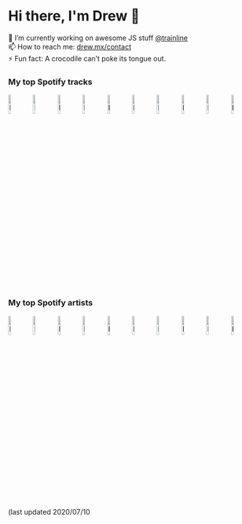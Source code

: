 # Hi there, I'm Drew 👋
🔭 I’m currently working on awesome JS stuff [@trainline](http://trainline.com/)  
📫 How to reach me: [drew.mx/contact](https://drew.mx/contact)  
⚡ Fun fact: A crocodile can’t poke its tongue out.  
### My top Spotify tracks
[<img src="https://i.scdn.co/image/ab67616d000048515c1c4d3d94d0e845bd1ebec1" alt="Photo of Spirit In The Sky" width="10%" />](https://open.spotify.com/track/0jvN7eQJJt4nxQzgQfZ1SP)[<img src="https://i.scdn.co/image/ab67616d00004851ed7161514b659102e49bb589" alt="Photo of Happy Man" width="10%" />](https://open.spotify.com/track/5nF6drlQTtXc5iThQoyONB)[<img src="https://i.scdn.co/image/ab67616d000048515293681f1d72c22430e382e0" alt="Photo of Tieduprightnow" width="10%" />](https://open.spotify.com/track/66tkDkPsznE5zIHNt4QkXB)[<img src="https://i.scdn.co/image/ab67616d00004851a5a0567b3b8532a1e090734d" alt="Photo of All My Friends" width="10%" />](https://open.spotify.com/track/7sGTH1fber0bhncNMfNxmt)[<img src="https://i.scdn.co/image/ab67616d00004851d2b420a7f33f6cfdcfc77b3b" alt="Photo of Money Problems" width="10%" />](https://open.spotify.com/track/6RrHDxkgLwNANildGqax05)[<img src="https://i.scdn.co/image/ab67616d00004851da0235b62deb6a12490dec79" alt="Photo of Electrico Romantico - feat. Robbie Williams" width="10%" />](https://open.spotify.com/track/4qYYZHqXQ8zk9YMVDjoU7A)[<img src="https://i.scdn.co/image/ab67616d00004851056e90910cbaf5c5b892aeba" alt="Photo of Another One Bites The Dust - Remastered 2011" width="10%" />](https://open.spotify.com/track/5vdp5UmvTsnMEMESIF2Ym7)[<img src="https://i.scdn.co/image/ab67616d000048510c75ad91c9ec6586c8f6c18f" alt="Photo of Want Me Back" width="10%" />](https://open.spotify.com/track/64zfaCPwuuPkEtoNt1jzFx)[<img src="https://i.scdn.co/image/ab67616d00004851aa31c98f0add81591375af01" alt="Photo of I Wanna Get Better" width="10%" />](https://open.spotify.com/track/2UVM22SIyJTpSfsStnpU2I)[<img src="https://i.scdn.co/image/ab67616d000048510cdb4b03fd27a1301592a5e3" alt="Photo of There's Still A Light In The House" width="10%" />](https://open.spotify.com/track/4MIPNDbxVPWdLwH6A4nsiY)
### My top Spotify artists
[<img src="https://i.scdn.co/image/1cdf5ce3cf329ae433bfa76e88dadeb06653fda9" alt="Photo of Imagine Dragons" width="10%" />](https://open.spotify.com/artist/53XhwfbYqKCa1cC15pYq2q)[<img src="https://i.scdn.co/image/6dd0ffd270903d1884edf9058c49f58b03db893d" alt="Photo of Queen" width="10%" />](https://open.spotify.com/artist/1dfeR4HaWDbWqFHLkxsg1d)[<img src="https://i.scdn.co/image/d7a58203669d00936dd5b89ba6f6e192c119532d" alt="Photo of Travis Scott" width="10%" />](https://open.spotify.com/artist/0Y5tJX1MQlPlqiwlOH1tJY)[<img src="https://i.scdn.co/image/caca64268346846a0753ca894b6ff92bb4dfb864" alt="Photo of The Chainsmokers" width="10%" />](https://open.spotify.com/artist/69GGBxA162lTqCwzJG5jLp)[<img src="https://i.scdn.co/image/4f7f18a93be4af82f876ff9ce79ede8a3cecd712" alt="Photo of Fleetwood Mac" width="10%" />](https://open.spotify.com/artist/08GQAI4eElDnROBrJRGE0X)[<img src="https://i.scdn.co/image/91b0c71fb753135bc083a11043797ce05168d00a" alt="Photo of ABBA" width="10%" />](https://open.spotify.com/artist/0LcJLqbBmaGUft1e9Mm8HV)[<img src="https://i.scdn.co/image/0561b59a91a5e904ad2d192747715688d5f05012" alt="Photo of The Beatles" width="10%" />](https://open.spotify.com/artist/3WrFJ7ztbogyGnTHbHJFl2)[<img src="https://i.scdn.co/image/a37585e2cd98ece162eba65f3c13d51a7e2d4bae" alt="Photo of Lizzo" width="10%" />](https://open.spotify.com/artist/56oDRnqbIiwx4mymNEv7dS)[<img src="https://i.scdn.co/image/566f206dcb14de731784c8a68aec8a46629cc621" alt="Photo of Elton John" width="10%" />](https://open.spotify.com/artist/3PhoLpVuITZKcymswpck5b)[<img src="https://i.scdn.co/image/85acac0283926e0e386c2ee82b907b6c1b7ce74f" alt="Photo of Ben Platt" width="10%" />](https://open.spotify.com/artist/6qGkLCMQkNGOJ079iEcC5k)
(last updated 2020/07/10
